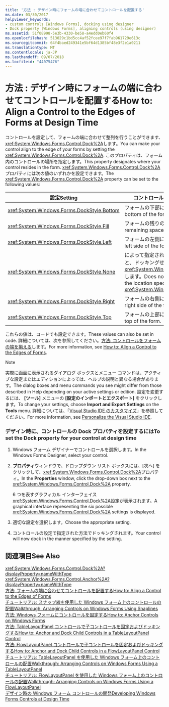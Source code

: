```yaml
---
title: '方法 : デザイン時にフォームの端に合わせてコントロールを配置する'
ms.date: 03/30/2017
helpviewer_keywords:
- custom controls [Windows Forms], docking using designer
- Dock property [Windows Forms], aligning controls (using designer)
ms.assetid: 51f08998-5e3b-4330-be58-a4edd0eb60f4
ms.openlocfilehash: 513029c1bd5cc4af52fcee97f7fab961729e613c
ms.sourcegitcommit: 64f4baed249341e5bf64d1385bf48e3f2e1a0211
ms.translationtype: MT
ms.contentlocale: ja-JP
ms.lasthandoff: 09/07/2018
ms.locfileid: "44075476"
---
```

# <a name="how-to-align-a-control-to-the-edges-of-forms-at-design-time"></a><span data-ttu-id="d6be6-102">方法 : デザイン時にフォームの端に合わせてコントロールを配置する</span><span class="sxs-lookup"><span data-stu-id="d6be6-102">How to: Align a Control to the Edges of Forms at Design Time</span></span>
<span data-ttu-id="d6be6-103">コントロールを設定して、フォームの端に合わせて整列を行うことができます、<xref:System.Windows.Forms.Control.Dock%2A>します。</span><span class="sxs-lookup"><span data-stu-id="d6be6-103">You can make your control align to the edge of your forms by setting the <xref:System.Windows.Forms.Control.Dock%2A>.</span></span> <span data-ttu-id="d6be6-104">このプロパティは、フォーム内のコントロールの場所を指定します。</span><span class="sxs-lookup"><span data-stu-id="d6be6-104">This property designates where your control resides in the form.</span></span> <span data-ttu-id="d6be6-105"><xref:System.Windows.Forms.Control.Dock%2A> プロパティには次の値のいずれかを設定できます。</span><span class="sxs-lookup"><span data-stu-id="d6be6-105">The <xref:System.Windows.Forms.Control.Dock%2A> property can be set to the following values:</span></span>  
  
|<span data-ttu-id="d6be6-106">設定</span><span class="sxs-lookup"><span data-stu-id="d6be6-106">Setting</span></span>|<span data-ttu-id="d6be6-107">コントロールへの影響</span><span class="sxs-lookup"><span data-stu-id="d6be6-107">Effect on your control</span></span>|  
|-------------|----------------------------|  
|<xref:System.Windows.Forms.DockStyle.Bottom>|<span data-ttu-id="d6be6-108">フォームの下部にドッキングします。</span><span class="sxs-lookup"><span data-stu-id="d6be6-108">Docks to the bottom of the form.</span></span>|  
|<xref:System.Windows.Forms.DockStyle.Fill>|<span data-ttu-id="d6be6-109">フォームの残りの全スペースを埋めます。</span><span class="sxs-lookup"><span data-stu-id="d6be6-109">Fills all remaining space in the form.</span></span>|  
|<xref:System.Windows.Forms.DockStyle.Left>|<span data-ttu-id="d6be6-110">フォームの左側にドッキングします。</span><span class="sxs-lookup"><span data-stu-id="d6be6-110">Docks to the left side of the form.</span></span>|  
|<xref:System.Windows.Forms.DockStyle.None>|<span data-ttu-id="d6be6-111">によって指定された場所に表示されます、任意の場所と、ドッキングせずその<xref:System.Windows.Forms.Control.Location%2A>します。</span><span class="sxs-lookup"><span data-stu-id="d6be6-111">Does not dock anywhere, and it appears at the location specified by its <xref:System.Windows.Forms.Control.Location%2A>.</span></span>|  
|<xref:System.Windows.Forms.DockStyle.Right>|<span data-ttu-id="d6be6-112">フォームの右側にドッキングします。</span><span class="sxs-lookup"><span data-stu-id="d6be6-112">Docks to the right side of the form.</span></span>|  
|<xref:System.Windows.Forms.DockStyle.Top>|<span data-ttu-id="d6be6-113">フォームの上部にドッキングします。</span><span class="sxs-lookup"><span data-stu-id="d6be6-113">Docks to the top of the form.</span></span>|  
  
 <span data-ttu-id="d6be6-114">これらの値は、コードでも設定できます。</span><span class="sxs-lookup"><span data-stu-id="d6be6-114">These values can also be set in code.</span></span> <span data-ttu-id="d6be6-115">詳細については、次を参照してください。[方法: コントロールをフォームの端を揃える](../../../../docs/framework/winforms/controls/how-to-align-a-control-to-the-edges-of-forms.md)します。</span><span class="sxs-lookup"><span data-stu-id="d6be6-115">For more information, see [How to: Align a Control to the Edges of Forms](../../../../docs/framework/winforms/controls/how-to-align-a-control-to-the-edges-of-forms.md).</span></span>  
  
> [!NOTE]
>  <span data-ttu-id="d6be6-116">実際に画面に表示されるダイアログ ボックスとメニュー コマンドは、アクティブな設定またはエディションによっては、ヘルプの説明と異なる場合があります。</span><span class="sxs-lookup"><span data-stu-id="d6be6-116">The dialog boxes and menu commands you see might differ from those described in Help depending on your active settings or edition.</span></span> <span data-ttu-id="d6be6-117">設定を変更するには、 **[ツール]** メニューの **[設定のインポートとエクスポート]** をクリックします。</span><span class="sxs-lookup"><span data-stu-id="d6be6-117">To change your settings, choose **Import and Export Settings** on the **Tools** menu.</span></span> <span data-ttu-id="d6be6-118">詳細については、「[Visual Studio IDE のカスタマイズ](/visualstudio/ide/personalizing-the-visual-studio-ide)」を参照してください。</span><span class="sxs-lookup"><span data-stu-id="d6be6-118">For more information, see [Personalize the Visual Studio IDE](/visualstudio/ide/personalizing-the-visual-studio-ide).</span></span>  
  
### <a name="to-set-the-dock-property-for-your-control-at-design-time"></a><span data-ttu-id="d6be6-119">デザイン時に、コントロールの Dock プロパティを設定するには</span><span class="sxs-lookup"><span data-stu-id="d6be6-119">To set the Dock property for your control at design time</span></span>  
  
1.  <span data-ttu-id="d6be6-120">Windows フォーム デザイナーでコントロールを選択します。</span><span class="sxs-lookup"><span data-stu-id="d6be6-120">In the Windows Forms Designer, select your control.</span></span>  
  
2.  <span data-ttu-id="d6be6-121">**プロパティ**ウィンドウで、ドロップダウン リスト ボックスには、[次へ] をクリックして、<xref:System.Windows.Forms.Control.Dock%2A>プロパティ。</span><span class="sxs-lookup"><span data-stu-id="d6be6-121">In the **Properties** window, click the drop-down box next to the <xref:System.Windows.Forms.Control.Dock%2A> property.</span></span>  
  
     <span data-ttu-id="d6be6-122">6 つを表すグラフィカル インターフェイス<xref:System.Windows.Forms.Control.Dock%2A>設定が表示されます。</span><span class="sxs-lookup"><span data-stu-id="d6be6-122">A graphical interface representing the six possible <xref:System.Windows.Forms.Control.Dock%2A> settings is displayed.</span></span>  
  
3.  <span data-ttu-id="d6be6-123">適切な設定を選択します。</span><span class="sxs-lookup"><span data-stu-id="d6be6-123">Choose the appropriate setting.</span></span>  
  
4.  <span data-ttu-id="d6be6-124">コントロールの設定で指定された方法でドッキングされます。</span><span class="sxs-lookup"><span data-stu-id="d6be6-124">Your control will now dock in the manner specified by the setting.</span></span>  
  
## <a name="see-also"></a><span data-ttu-id="d6be6-125">関連項目</span><span class="sxs-lookup"><span data-stu-id="d6be6-125">See Also</span></span>  
 <xref:System.Windows.Forms.Control.Dock%2A?displayProperty=nameWithType>  
 <xref:System.Windows.Forms.Control.Anchor%2A?displayProperty=nameWithType>  
 [<span data-ttu-id="d6be6-126">方法: フォームの端に合わせてコントロールを配置する</span><span class="sxs-lookup"><span data-stu-id="d6be6-126">How to: Align a Control to the Edges of Forms</span></span>](../../../../docs/framework/winforms/controls/how-to-align-a-control-to-the-edges-of-forms.md)  
 [<span data-ttu-id="d6be6-127">チュートリアル: スナップ線を使用した Windows フォーム上のコントロールの配置</span><span class="sxs-lookup"><span data-stu-id="d6be6-127">Walkthrough: Arranging Controls on Windows Forms Using Snaplines</span></span>](../../../../docs/framework/winforms/controls/walkthrough-arranging-controls-on-windows-forms-using-snaplines.md)  
 [<span data-ttu-id="d6be6-128">方法: Windows フォームにコントロールを固定する</span><span class="sxs-lookup"><span data-stu-id="d6be6-128">How to: Anchor Controls on Windows Forms</span></span>](../../../../docs/framework/winforms/controls/how-to-anchor-controls-on-windows-forms.md)  
 [<span data-ttu-id="d6be6-129">方法: TableLayoutPanel コントロールで子コントロールを固定およびドッキングする</span><span class="sxs-lookup"><span data-stu-id="d6be6-129">How to: Anchor and Dock Child Controls in a TableLayoutPanel Control</span></span>](../../../../docs/framework/winforms/controls/how-to-anchor-and-dock-child-controls-in-a-tablelayoutpanel-control.md)  
 [<span data-ttu-id="d6be6-130">方法: FlowLayoutPanel コントロールで子コントロールを固定およびドッキングする</span><span class="sxs-lookup"><span data-stu-id="d6be6-130">How to: Anchor and Dock Child Controls in a FlowLayoutPanel Control</span></span>](../../../../docs/framework/winforms/controls/how-to-anchor-and-dock-child-controls-in-a-flowlayoutpanel-control.md)  
 [<span data-ttu-id="d6be6-131">チュートリアル: TableLayoutPanel を使用した Windows フォーム上のコントロールの配置</span><span class="sxs-lookup"><span data-stu-id="d6be6-131">Walkthrough: Arranging Controls on Windows Forms Using a TableLayoutPanel</span></span>](../../../../docs/framework/winforms/controls/walkthrough-arranging-controls-on-windows-forms-using-a-tablelayoutpanel.md)  
 [<span data-ttu-id="d6be6-132">チュートリアル: FlowLayoutPanel を使用した Windows フォーム上のコントロールの配置</span><span class="sxs-lookup"><span data-stu-id="d6be6-132">Walkthrough: Arranging Controls on Windows Forms Using a FlowLayoutPanel</span></span>](../../../../docs/framework/winforms/controls/walkthrough-arranging-controls-on-windows-forms-using-a-flowlayoutpanel.md)  
 [<span data-ttu-id="d6be6-133">デザイン時の Windows フォーム コントロールの開発</span><span class="sxs-lookup"><span data-stu-id="d6be6-133">Developing Windows Forms Controls at Design Time</span></span>](../../../../docs/framework/winforms/controls/developing-windows-forms-controls-at-design-time.md)
